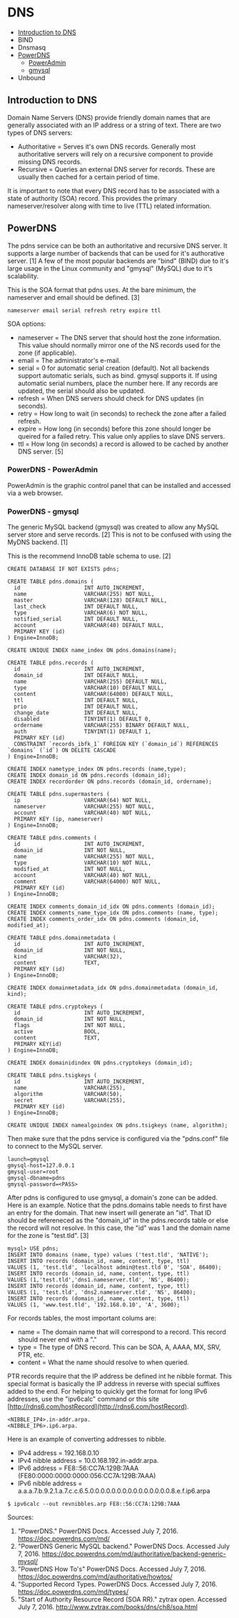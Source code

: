 # DNS

* [Introduction to DNS](#introduction-to-dns)
* BIND
* Dnsmasq
* [PowerDNS](#powerdns)
  * [PowerAdmin](#powerdns---poweradmin)
  * [gmysql](#powerdns---gmysql)
* Unbound

## Introduction to DNS

Domain Name Servers (DNS) provide friendly domain names that are generally associated with an IP address or a string of text. There are two types of DNS servers:

* Authoritative = Serves it's own DNS records. Generally most authoritative servers will rely on a recursive component to provide missing DNS records.
* Recursive = Queries an external DNS server for records. These are usually then cached for a certain period of time.

It is important to note that every DNS record has to be associated with a state of authority (SOA) record. This provides the primary nameserver/resolver along with time to live (TTL) related information.


## PowerDNS

The pdns service can be both an authoritative and recursive DNS server. It supports a large number of backends that can be used for it's authorative server. [1] A few of the most popular backends are "bind" (BIND) due to it's large usage in the Linux community and "gmysql" (MySQL) due to it's scalability.

This is the SOA format that pdns uses. At the bare minimum, the nameserver and email should be defined. [3]
```
nameserver email serial refresh retry expire ttl
```

SOA options:

* nameserver = The DNS server that should host the zone information. This value should normally mirror one of the NS records used for the zone (if applicable).
* email = The administrator's e-mail.
* serial = 0 for automatic serial creation (default). Not all backends support automatic serials, such as bind. gmysql supports it. If using automatic serial numbers, place the number here. If any records are updated, the serial should also be updated.
* refresh = When DNS servers should check for DNS updates (in seconds).
* retry = How long to wait (in seconds) to recheck the zone after a failed refresh.
* expire = How long (in seconds) before this zone should longer be queired for a failed retry. This value only applies to slave DNS servers.
* ttl = How long (in seconds) a record is allowed to be cached by another DNS server. [5]

### PowerDNS - PowerAdmin

PowerAdmin is the graphic control panel that can be installed and accessed via a web browser.


### PowerDNS - gmysql

The generic MySQL backend (gmysql) was created to allow any MySQL server store and serve records. [2] This is not to be confused with using the MyDNS backend. [1]

This is the recommend InnoDB table schema to use. [2]
```
CREATE DATABASE IF NOT EXISTS pdns;

CREATE TABLE pdns.domains (
  id                    INT AUTO_INCREMENT,
  name                  VARCHAR(255) NOT NULL,
  master                VARCHAR(128) DEFAULT NULL,
  last_check            INT DEFAULT NULL,
  type                  VARCHAR(6) NOT NULL,
  notified_serial       INT DEFAULT NULL,
  account               VARCHAR(40) DEFAULT NULL,
  PRIMARY KEY (id)
) Engine=InnoDB;

CREATE UNIQUE INDEX name_index ON pdns.domains(name);

CREATE TABLE pdns.records (
  id                    INT AUTO_INCREMENT,
  domain_id             INT DEFAULT NULL,
  name                  VARCHAR(255) DEFAULT NULL,
  type                  VARCHAR(10) DEFAULT NULL,
  content               VARCHAR(64000) DEFAULT NULL,
  ttl                   INT DEFAULT NULL,
  prio                  INT DEFAULT NULL,
  change_date           INT DEFAULT NULL,
  disabled              TINYINT(1) DEFAULT 0,
  ordername             VARCHAR(255) BINARY DEFAULT NULL,
  auth                  TINYINT(1) DEFAULT 1,
  PRIMARY KEY (id)
  CONSTRAINT `records_ibfk_1` FOREIGN KEY (`domain_id`) REFERENCES `domains` (`id`) ON DELETE CASCADE
) Engine=InnoDB;

CREATE INDEX nametype_index ON pdns.records (name,type);
CREATE INDEX domain_id ON pdns.records (domain_id);
CREATE INDEX recordorder ON pdns.records (domain_id, ordername);

CREATE TABLE pdns.supermasters (
  ip                    VARCHAR(64) NOT NULL,
  nameserver            VARCHAR(255) NOT NULL,
  account               VARCHAR(40) NOT NULL,
  PRIMARY KEY (ip, nameserver)
) Engine=InnoDB;

CREATE TABLE pdns.comments (
  id                    INT AUTO_INCREMENT,
  domain_id             INT NOT NULL,
  name                  VARCHAR(255) NOT NULL,
  type                  VARCHAR(10) NOT NULL,
  modified_at           INT NOT NULL,
  account               VARCHAR(40) NOT NULL,
  comment               VARCHAR(64000) NOT NULL,
  PRIMARY KEY (id)
) Engine=InnoDB;

CREATE INDEX comments_domain_id_idx ON pdns.comments (domain_id);
CREATE INDEX comments_name_type_idx ON pdns.comments (name, type);
CREATE INDEX comments_order_idx ON pdns.comments (domain_id, modified_at);

CREATE TABLE pdns.domainmetadata (
  id                    INT AUTO_INCREMENT,
  domain_id             INT NOT NULL,
  kind                  VARCHAR(32),
  content               TEXT,
  PRIMARY KEY (id)
) Engine=InnoDB;

CREATE INDEX domainmetadata_idx ON pdns.domainmetadata (domain_id, kind);

CREATE TABLE pdns.cryptokeys (
  id                    INT AUTO_INCREMENT,
  domain_id             INT NOT NULL,
  flags                 INT NOT NULL,
  active                BOOL,
  content               TEXT,
  PRIMARY KEY(id)
) Engine=InnoDB;

CREATE INDEX domainidindex ON pdns.cryptokeys (domain_id);

CREATE TABLE pdns.tsigkeys (
  id                    INT AUTO_INCREMENT,
  name                  VARCHAR(255),
  algorithm             VARCHAR(50),
  secret                VARCHAR(255),
  PRIMARY KEY (id)
) Engine=InnoDB;

CREATE UNIQUE INDEX namealgoindex ON pdns.tsigkeys (name, algorithm);
```

Then make sure that the pdns service is configured via the "pdns.conf" file to connect to the MySQL server.
```
launch=gmysql
gmysql-host=127.0.0.1
gmysql-user=root
gmysql-dbname=pdns
gmysql-password=<PASS>
```

After pdns is configured to use gmysql, a domain's zone can be added. Here is an example. Notice that the pdns.domains table needs to first have an entry for the domain. That new insert will generate an "id". That ID should be refereneced as the "domain_id" in the pdns.records table or else the record will not resolve. In this case, the "id" was 1 and the domain name for the zone is "test.tld". [3]
```
mysql> USE pdns;
INSERT INTO domains (name, type) values ('test.tld', 'NATIVE');
INSERT INTO records (domain_id, name, content, type, ttl)
VALUES (1, 'test.tld', 'localhost admin@test.tld 0', 'SOA', 86400);
INSERT INTO records (domain_id, name, content, type, ttl)
VALUES (1,'test.tld','dns1.nameserver.tld', 'NS', 86400);
INSERT INTO records (domain_id, name, content, type, ttl)
VALUES (1, 'test.tld', 'dns2.nameserver.tld', 'NS', 86400);
INSERT INTO records (domain_id, name, content, type, ttl)
VALUES (1, 'www.test.tld', '192.168.0.10', 'A', 3600);
```

For records tables, the most important colums are:

* name = The domain name that will correspond to a record. This record should never end with a "."
* type = The type of DNS record. This can be SOA, A, AAAA, MX, SRV, PTR, etc.
* content = What the name should resolve to when queried.

PTR records require that the IP address be defined int he nibble format. This special format is basically the IP address in reverse with special suffixes added to the end. For helping to quickly get the format for long IPv6 addresses, use the "ipv6calc" command or this site [http://rdns6.com/hostRecord](http://rdns6.com/hostRecord).
```
<NIBBLE_IP4>.in-addr.arpa.
<NIBBLE_IP6>.ip6.arpa.
```

Here is an example of converting addresses to nibble.

* IPv4 address = 192.168.0.10
* IPv4 nibble address = 10.0.168.192.in-addr.arpa.
* IPv6 address = FE8::56:CC7A:129B:7AAA (FE80:0000:0000:0000:056:CC7A:129B:7AAA)
* IPv6 nibble address = a.a.a.7.b.9.2.1.a.7.c.c.6.5.0.0.0.0.0.0.0.0.0.0.0.0.0.0.0.8.e.f.ip6.arpa
```
$ ipv6calc --out revnibbles.arp FE8::56:CC7A:129B:7AAA
```

Sources:

1. "PowerDNS." PowerDNS Docs. Accessed July 7, 2016. https://doc.powerdns.com/md/
2. "PowerDNS Generic MySQL backend." PowerDNS Docs. Accessed July 7, 2016. https://doc.powerdns.com/md/authoritative/backend-generic-mysql/
3. "PowerDNS How To's" PowerDNS Docs. Accessed July 7, 2016. https://doc.powerdns.com/md/authoritative/howtos/
4. "Supported Record Types. PowerDNS Docs. Accessed July 7, 2016. https://doc.powerdns.com/md/types/
5. "Start of Authority Resource Record (SOA RR)." zytrax open. Accessed July 7, 2016. http://www.zytrax.com/books/dns/ch8/soa.html
